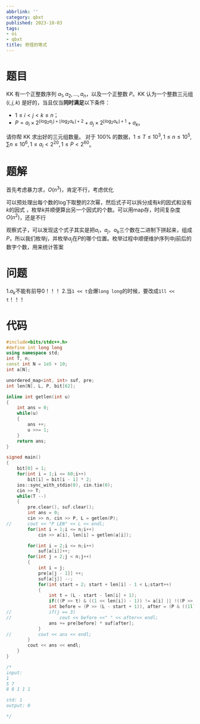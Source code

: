 ```yaml
---
abbrlink: ''
category: qbxt
published: 2023-10-03
tags:
- oi
- qbxt
title: 奇怪的等式
---
```

# 题目

KK 有一个正整数序列 $a_1,a_2,\ldots,a_n$，以及一个正整数 $P$。KK 认为一个整数三元组 $(i,j,k)$ 是好的，当且仅当**同时满足**以下条件：

- $1 \le i < j < k \le n$；
- $P=a_i\times 2^{\lfloor\log_2 a_j\rfloor+\lfloor\log_2 a_k\rfloor+2}+a_j\times 2^{\lfloor\log_2 a_k\rfloor+1}+a_k$。

请你帮 KK 求出好的三元组数量。
对于 $100\%$ 的数据，$1\le T\le 10^3,1\le n\le 10^5,\sum n\le 10^6,1\le a_i < 2^{20},1\le P < 2^{60}$。

# 题解

首先考虑暴力求，$O(n^3)$，肯定不行，考虑优化

可以预处理出每个数的log下取整的2次幂，然后式子可以拆分成有$k$的因式和没有$k$的因式
，枚举$k$并顺便算出另一个因式的个数。可以用map存，时间复杂度$O(n^2)$，还是不行

观察式子，可以发现这个式子其实是把$a_i$，$a_j$，$a_k$三个数在二进制下拼起来，组成$P$，所以我们枚举$j$，并枚举$a_j$在$P$的哪个位置。枚举过程中顺便维护序列中$j$前后的数字个数，用来统计答案

# 问题

1.$a_k$不能有前导0！！！
2.当`1 << t`会爆`long long`的时候，要改成`1ll << t`！！！

# 代码

```cpp
#include<bits/stdc++.h>
#define int long long
using namespace std;
int T, n;
const int N = 1e5 + 10;
int a[N];

unordered_map<int, int> suf, pre;
int len[N], L, P, bit[62];

inline int getlen(int u)
{
	int ans = 0;
	while(u)
	{
		ans ++;
		u >>= 1;
	}
	return ans;
}

signed main()
{
	bit[0] = 1;
	for(int i = 1;i <= 60;i++)
		bit[i] = bit[i - 1] * 2; 
	ios::sync_with_stdio(0), cin.tie(0);
	cin >> T;
	while(T --)
	{
		pre.clear(), suf.clear();
		int ans = 0;
		cin >> n, cin >> P, L = getlen(P);
//		cout << "P LEN" << L << endl;
		for(int i = 1;i <= n;i++)
			cin >> a[i], len[i] = getlen(a[i]);

		for(int i = 2;i <= n;i++)
			suf[a[i]]++;
		for(int j = 2;j < n;j++)
		{
			int i = j;
			pre[a[j - 1]] ++;
			suf[a[j]] --;
			for(int start = 2; start + len[i] - 1 < L;start++)
			{
				int t = (L - start - len[i] + 1);
				if(((P >> t) & ((1 << len[i]) - 1)) != a[i] || !((P >> (t - 1)) & 1)) continue;
				int before = (P >> (L - start + 1)), after = (P & ((1ll << t) - 1));
//				if(j == 3)
//					cout << before <<" " << after<< endl;
				ans += pre[before] * suf[after];
			}
//			cout << ans << endl;
		}
		cout << ans << endl;
	}
}

/*
input:
1
5 7
8 8 1 1 1

std: 1
output: 0

*/ 
```

